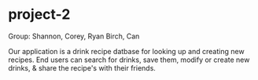 # project-2
Group: Shannon, Corey, Ryan Birch, Can

Our application is a drink recipe datbase for looking up and creating new recipes.
End users can search for drinks, save them, modify or create new drinks, & share the recipe's with their friends.
